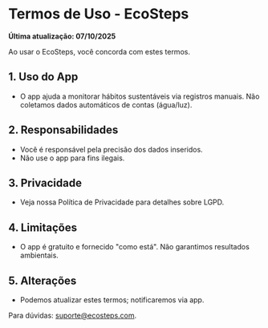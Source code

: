 # Termos de Uso - EcoSteps

**Última atualização: 07/10/2025**

Ao usar o EcoSteps, você concorda com estes termos.

## 1. Uso do App
- O app ajuda a monitorar hábitos sustentáveis via registros manuais. Não coletamos dados automáticos de contas (água/luz).

## 2. Responsabilidades
- Você é responsável pela precisão dos dados inseridos.
- Não use o app para fins ilegais.

## 3. Privacidade
- Veja nossa Política de Privacidade para detalhes sobre LGPD.

## 4. Limitações
- O app é gratuito e fornecido "como está". Não garantimos resultados ambientais.

## 5. Alterações
- Podemos atualizar estes termos; notificaremos via app.

Para dúvidas: suporte@ecosteps.com.